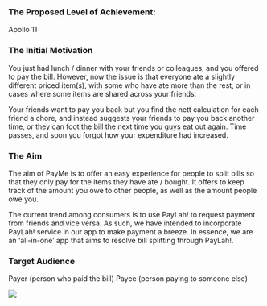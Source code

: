 ### The Proposed Level of Achievement: 

Apollo 11


### The Initial Motivation

You just had lunch / dinner with your friends or colleagues, and you offered to pay the bill. However, now the issue is that everyone ate a slightly different priced item(s), with some who have ate more than the rest, or in cases where some items are shared across your friends. 

Your friends want to pay you back but you find the nett calculation for each friend a chore, and instead suggests your friends to pay you back another time, or they can foot the bill the next time you guys eat out again. Time passes, and soon you forgot how your expenditure had increased. 


### The Aim

The aim of PayMe is to offer an easy experience for people to split bills so that they only pay for the items they have ate / bought. It offers to keep track of the amount you owe to other people, as well as the amount people owe you.

The current trend among consumers is to use PayLah! to request payment from friends and vice versa. As such, we have intended to incorporate PayLah! service in our app to make payment a breeze. In essence, we are an ‘all-in-one’ app that aims to resolve bill splitting through PayLah!.


### Target Audience

Payer (person who paid the bill)
Payee (person paying to someone else)


![](https://imgur.com/a/tPbOqLj)
